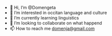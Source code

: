 - 👋 Hi, I’m @Domengeta
- 👀 I’m interested in occitan language and culture
- 🌱 I’m currently learning linguistics
- 💞️ I’m looking to collaborate on what happend
- 📫 How to reach me domenja@gmail.com

<!---
Domengeta/Domengeta is a ✨ special ✨ repository because its `README.md` (this file) appears on your GitHub profile.
You can click the Preview link to take a look at your changes.
--->
